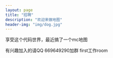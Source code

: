 ```yaml
---
layout: page
title: "招聘"
description: "欢迎来做地图"
header-img: "img/dog.jpg"
---
```



享受这个代码世界，最近搞了一个mc地图

有兴趣加入的请QQ 669649290加群 first工作room
